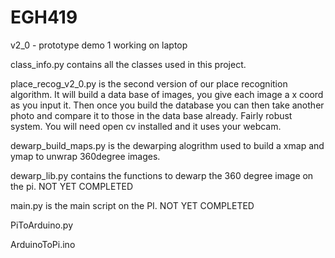 # EGH419

v2_0 - prototype demo 1 working on laptop

class_info.py contains all the classes used in this project. 

place_recog_v2_0.py is the second version of our place recognition algorithm. It will build a data base of images, you give each image a x coord as you input it. Then once you build the database you can then take another photo and compare it to those in the data base already. Fairly robust system. You will need open cv installed and it uses your webcam. 

dewarp_build_maps.py is the dewarping alogrithm used to build a xmap and ymap to unwrap 360degree images.

dewarp_lib.py contains the functions to dewarp the 360 degree image on the pi. NOT YET COMPLETED

main.py is the main script on the PI. NOT YET COMPLETED

PiToArduino.py 

ArduinoToPi.ino

